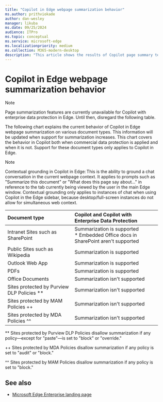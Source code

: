 ```yaml
---
title: "Copilot in Edge webpage summarization behavior"
ms.author: prithviokade
author: dan-wesley
manager: likuba
ms.date: 09/25/2024
audience: ITPro
ms.topic: conceptual
ms.service: microsoft-edge
ms.localizationpriority: medium
ms.collection: M365-modern-desktop
description: "This article shows the results of Copilot page summary tests."
---
```


# Copilot in Edge webpage summarization behavior

> [!NOTE]
> Page summarization features are currently unavailable for Copilot with enterprise data protection in Edge. Until then, disregard the following table.  

The following chart explains the current behavior of Copilot in Edge webpage summarization on various document types. This information will be updated when support for summarization increases. This chart covers the behavior in Copilot both when commercial data protection is applied and when it is not. Support for these document types only applies to Copilot in Edge.

> [!NOTE]
> Contextual grounding in Copilot in Edge: This is the ability to ground a chat conversation in the current webpage context. It applies to prompts such as "Summarize this document" or "What does this page say about…" in reference to the tab currently being viewed by the user in the main Edge window. Contextual grounding only applies to instances of chat when using Copilot in the Edge sidebar, because desktop/full-screen instances do not allow for simultaneous web context.

| Document type | Copilot and Copilot with Enterprise Data Protection |
|:-----|:-----|
| Intranet Sites such as SharePoint | Summarization is supported<br>\* Embedded Office docs in SharePoint aren't supported |
| Public Sites such as Wikipedia    | Summarization is supported |
| Outlook Web App                   | Summarization is supported |
| PDFs                              | Summarization is supported |
| Office Documents                  | Summarization isn't supported |
| Sites protected by Purview DLP Policies ** | Summarization isn't supported |
| Sites protected by MAM Policies ++   |  Summarization isn't supported |
| Sites protected by MDA Policies ^^ | Summarization isn't supported |

** Sites protected by Purview DLP Policies disallow summarization if any policy&mdash;except for "paste"&mdash;is set to "block" or "override."

++ Sites protected by MDA Policies disallow summarization if any policy is set to "audit" or "block."

^^ Sites protected by MAM Policies disallow summarization if any policy is set to "block."

## See also

- [Microsoft Edge Enterprise landing page](https://aka.ms/EdgeEnterprise)
